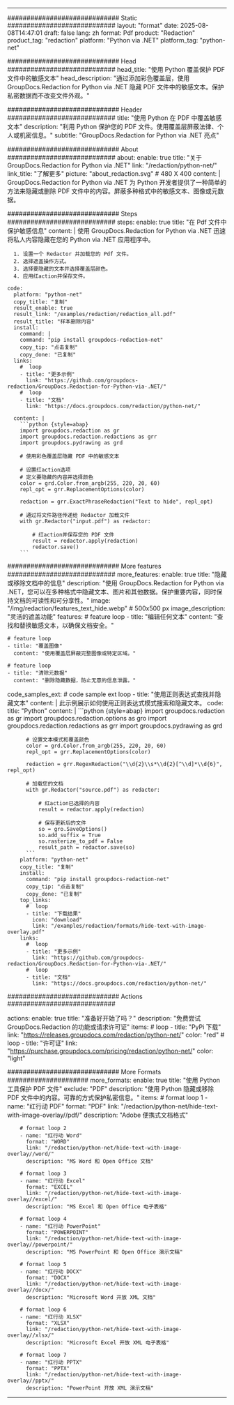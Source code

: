 
---
############################# Static ############################
layout: "format"
date:  2025-08-08T14:47:01
draft: false
lang: zh
format: Pdf
product: "Redaction"
product_tag: "redaction"
platform: "Python via .NET"
platform_tag: "python-net"

############################# Head ############################
head_title: "使用 Python 覆盖保护 PDF 文件中的敏感文本"
head_description: "通过添加彩色覆盖层，使用 GroupDocs.Redaction for Python via .NET 隐藏 PDF 文件中的敏感文本。保护私密数据而不改变文件外观。"

############################# Header ############################
title: "使用 Python 在 PDF 中覆盖敏感文本" 
description: "利用 Python 保护您的 PDF 文件。使用覆盖层屏蔽法律、个人或机密信息。"
subtitle: "GroupDocs.Redaction for Python via .NET 亮点" 

############################# About ############################
about:
    enable: true
    title: "关于 GroupDocs.Redaction for Python via .NET"
    link: "/redaction/python-net/"
    link_title: "了解更多"
    picture: "about_redaction.svg" # 480 X 400
    content: |
       GroupDocs.Redaction for Python via .NET 为 Python 开发者提供了一种简单的方法来隐藏或删除 PDF 文件中的内容。屏蔽多种格式中的敏感文本、图像或元数据。

############################# Steps ############################
steps:
    enable: true
    title: "在 Pdf 文件中保护敏感信息"
    content: |
      使用 GroupDocs.Redaction for Python via .NET 迅速将私人内容隐藏在您的 Python via .NET 应用程序中。
      
      1. 设置一个 Redactor 并加载您的 Pdf 文件。
      2. 选择遮盖操作方式。
      3. 选择要隐藏的文本并选择覆盖层颜色。
      4. 应用红action并保存文件。
   
    code:
      platform: "python-net"
      copy_title: "复制"
      result_enable: true
      result_link: "/examples/redaction/redaction_all.pdf"
      result_title: "样本删除内容"
      install:
        command: |
        command: "pip install groupdocs-redaction-net"
        copy_tip: "点击复制"
        copy_done: "已复制"
      links:
        #  loop
        - title: "更多示例"
          link: "https://github.com/groupdocs-redaction/GroupDocs.Redaction-for-Python-via-.NET/"
        #  loop
        - title: "文档"
          link: "https://docs.groupdocs.com/redaction/python-net/"
          
      content: |
        ```python {style=abap}
        import groupdocs.redaction as gr
        import groupdocs.redaction.redactions as grr
        import groupdocs.pydrawing as grd

        # 使用彩色覆盖层隐藏 PDF 中的敏感文本

        # 设置红action选项
        # 定义要隐藏的内容并选择颜色
        color = grd.Color.from_argb(255, 220, 20, 60)
        repl_opt = grr.ReplacementOptions(color)
                
        redaction = grr.ExactPhraseRedaction("Text to hide", repl_opt)

        # 通过将文件路径传递给 Redactor 加载文件
        with gr.Redactor("input.pdf") as redactor:

            # 红action并保存您的 PDF 文件
            result = redactor.apply(redaction)
            redactor.save()
        ```            


############################# More features ############################
more_features:
  enable: true
  title: "隐藏或移除文档中的信息"
  description: "使用 GroupDocs.Redaction for Python via .NET，您可以在多种格式中隐藏文本、图片和其他数据。保护重要内容，同时保持文档的可读性和可分享性。"
  image: "/img/redaction/features_text_hide.webp" # 500x500 px
  image_description: "灵活的遮盖功能"
  features:
    # feature loop
    - title: "编辑任何文本"
      content: "查找和替换敏感文本，以确保文档安全。"

    # feature loop
    - title: "覆盖图像"
      content: "使用覆盖层屏蔽完整图像或特定区域。"

    # feature loop
    - title: "清除元数据"
      content: "删除隐藏数据，防止无意的信息泄露。"
      
  code_samples_ext:
    # code sample ext loop
    - title: "使用正则表达式查找并隐藏文本"
      content: |
        此示例展示如何使用正则表达式模式搜索和隐藏文本。
      code:
        title: "Python"
        content: |
          ```python {style=abap}
          import groupdocs.redaction as gr
          import groupdocs.redaction.options as gro
          import groupdocs.redaction.redactions as grr
          import groupdocs.pydrawing as grd

          # 设置文本模式和覆盖颜色
          color = grd.Color.from_argb(255, 220, 20, 60)
          repl_opt = grr.ReplacementOptions(color)

          redaction = grr.RegexRedaction("\\d{2}\\s*\\d{2}[^\\d]*\\d{6}", repl_opt)

          # 加载您的文档
          with gr.Redactor("source.pdf") as redactor:

              # 红action已选择的内容
              result = redactor.apply(redaction)

              # 保存更新后的文件
              so = gro.SaveOptions()
              so.add_suffix = True
              so.rasterize_to_pdf = False
              result_path = redactor.save(so)
          ```
        platform: "python-net"
        copy_title: "复制"
        install:
          command: "pip install groupdocs-redaction-net"
          copy_tip: "点击复制"
          copy_done: "已复制"
        top_links:
          #  loop
          - title: "下载结果"
            icon: "download"
            link: "/examples/redaction/formats/hide-text-with-image-overlay.pdf"
        links:
          #  loop
          - title: "更多示例"
            link: "https://github.com/groupdocs-redaction/GroupDocs.Redaction-for-Python-via-.NET/"
          #  loop
          - title: "文档"
            link: "https://docs.groupdocs.com/redaction/python-net/"


############################# Actions ############################

actions:
  enable: true
  title: "准备好开始了吗？"
  description: "免费尝试 GroupDocs.Redaction 的功能或请求许可证"
  items:
    #  loop
    - title: "PyPi 下载"
      link: "https://releases.groupdocs.com/redaction/python-net/"
      color: "red"
        #  loop
    - title: "许可证"
      link: "https://purchase.groupdocs.com/pricing/redaction/python-net/"
      color: "light"


############################# More Formats #####################
more_formats:
    enable: true
    title: "使用 Python 工具保护 PDF 文件"
    exclude: "PDF"
    description: "使用 Python 隐藏或移除 PDF 文件中的内容。可靠的方式保护私密信息。"
    items: 
        # format loop 1
        - name: "红行动 PDF"
          format: "PDF"
          link: "/redaction/python-net/hide-text-with-image-overlay//pdf/"
          description: "Adobe 便携式文档格式"

        # format loop 2
        - name: "红行动 Word"
          format: "WORD"
          link: "/redaction/python-net/hide-text-with-image-overlay//word/"
          description: "MS Word 和 Open Office 文档"
          
        # format loop 3
        - name: "红行动 Excel"
          format: "EXCEL"
          link: "/redaction/python-net/hide-text-with-image-overlay//excel/"
          description: "MS Excel 和 Open Office 电子表格"

        # format loop 4
        - name: "红行动 PowerPoint"
          format: "POWERPOINT"
          link: "/redaction/python-net/hide-text-with-image-overlay//powerpoint/"
          description: "MS PowerPoint 和 Open Office 演示文稿"

        # format loop 5
        - name: "红行动 DOCX"
          format: "DOCX"
          link: "/redaction/python-net/hide-text-with-image-overlay//docx/"
          description: "Microsoft Word 开放 XML 文档"
          
        # format loop 6
        - name: "红行动 XLSX"
          format: "XLSX"
          link: "/redaction/python-net/hide-text-with-image-overlay//xlsx/"
          description: "Microsoft Excel 开放 XML 电子表格"
          
        # format loop 7
        - name: "红行动 PPTX"
          format: "PPTX"
          link: "/redaction/python-net/hide-text-with-image-overlay//pptx/"
          description: "PowerPoint 开放 XML 演示文稿"


---